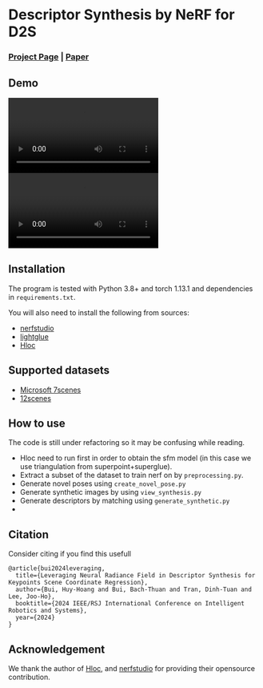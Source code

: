 # Descriptor Synthesis by NeRF for D2S
### [Project Page](https://austrianoakvn.github.io/nerf-vloc) | [Paper](https://arxiv.org/pdf/2403.10297)

## Demo 
 ![system](assets/web_demo.mp4)
 ![demo](assets/office_crop_pcd.mp4)

## Installation 

The program is tested with Python 3.8+ and torch 1.13.1 and dependencies in `requirements.txt`.

You will also need to install the following from sources:
- [nerfstudio](https://github.com/nerfstudio-project/nerfstudio)
- [lightglue](https://github.com/cvg/LightGlue)
- [Hloc](https://github.com/cvg/Hierarchical-Localization)

## Supported datasets 
- [Microsoft 7scenes](https://www.microsoft.com/en-us/research/project/rgb-d-dataset-7-scenes/)
- [12scenes]()


## How to use 
The code is still under refactoring so it may be confusing while reading.

- Hloc need to run first in order to obtain the sfm model (in this case we use triangulation from superpoint+superglue).
- Extract a subset of the dataset to train nerf on by `preprocessing.py`.
- Generate novel poses using `create_novel_pose.py`
- Generate synthetic images by using `view_synthesis.py`
- Generate descriptors by matching using `generate_synthetic.py`
- 

## Citation
Consider citing if you find this usefull
```
@article{bui2024leveraging,
  title={Leveraging Neural Radiance Field in Descriptor Synthesis for Keypoints Scene Coordinate Regression},
  author={Bui, Huy-Hoang and Bui, Bach-Thuan and Tran, Dinh-Tuan and Lee, Joo-Ho},
  booktitle={2024 IEEE/RSJ International Conference on Intelligent Robotics and Systems},
  year={2024}
}
```

## Acknowledgement
We thank the author of [Hloc](https://github.com/cvg/Hierarchical-Localization), and [nerfstudio](https://github.com/nerfstudio-project/nerfstudio) for providing their opensource contribution.


